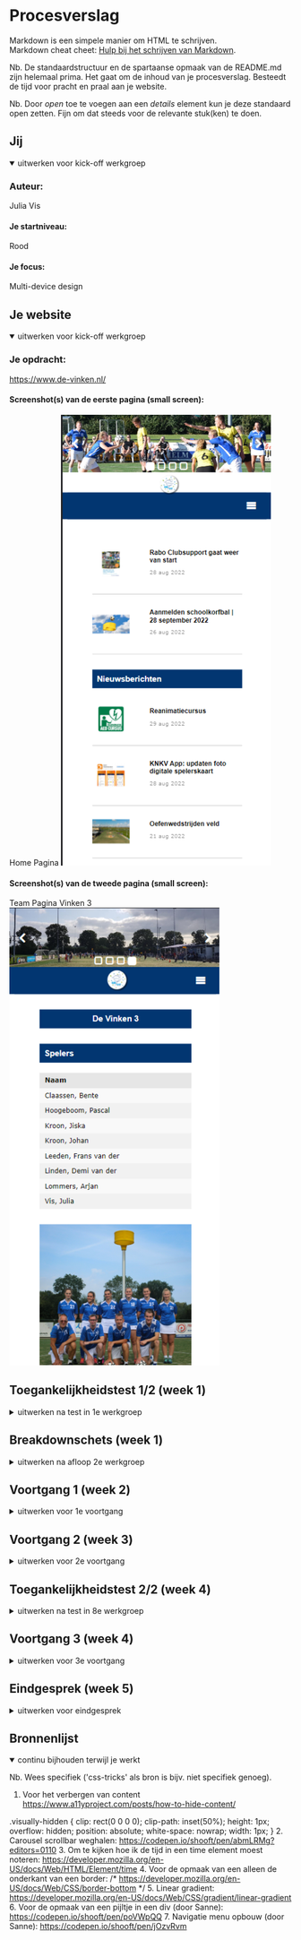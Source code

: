 # Procesverslag
Markdown is een simpele manier om HTML te schrijven.  
Markdown cheat cheet: [Hulp bij het schrijven van Markdown](https://github.com/adam-p/markdown-here/wiki/Markdown-Cheatsheet).

Nb. De standaardstructuur en de spartaanse opmaak van de README.md zijn helemaal prima. Het gaat om de inhoud van je procesverslag. Besteedt de tijd voor pracht en praal aan je website.

Nb. Door *open* toe te voegen aan een *details* element kun je deze standaard open zetten. Fijn om dat steeds voor de relevante stuk(ken) te doen.





## Jij

<details open>
  <summary>uitwerken voor kick-off werkgroep</summary>

  ### Auteur:
  Julia Vis

  #### Je startniveau:
  Rood

  #### Je focus:
  Multi-device design
 
</details>





## Je website

<details open>
  <summary>uitwerken voor kick-off werkgroep</summary>

  ### Je opdracht:
  https://www.de-vinken.nl/

  #### Screenshot(s) van de eerste pagina (small screen): 
  Home Pagina 
  <img src="readme-images/homepage.png" width="375px" alt="foto van de homepagina van de website: de vinken">

  #### Screenshot(s) van de tweede pagina (small screen):
  Team Pagina Vinken 3
  <img src="readme-images/teampage_vinken3.png" width="375px" alt="foto van de vinken 3 teampagina van de website: de vinken">
 
</details>



## Toegankelijkheidstest 1/2 (week 1)

<details>
  <summary>uitwerken na test in 1e werkgroep</summary>

  ### Bevindingen
  Lijst met je bevindingen die in de test naar voren kwamen:

  #### Screenreader
 De screenreader leest goed alle koppen voor. Een aantal images hebben alleen geen alt tekst om duidelijk te maken wat voor afbeelding het is. Zoals het logo en de slideshow boven aan de home pagina. Verder wordt er van elke kop vertelt welke kop dit precies is. Ook leest de screenreader de namen van de teamleden op de teampagina niet voor. De states worden ook niet voorgelezen door de screenreader. Dit is heel onhandig aangezien het menu boven aan de pagina alleen maar dropdown menu's bevat.


  #### Muis en Toetsenbord 
  De bediening met het toetsenbord gaat in principe prima. Alleen kun je in het menu boven in de dropdown menu's wel activeren maar wordt dit niet vertelt. De hover state wordt hier toegepast op de website. Op de telefoon heeft meteen de active state. Ook kun je op de team pagina niet verder dan de eerste kop boven aan de pagina. Na het menu stopt het. De website heeft ook geen focus. Je kunt als gerbuiker niet zien waar je op de pagina bent en wat gefocused is op de website. Dit kun je zien doordat onderin het scherm wel wordt weergegeven, naar welke pagina je gaat als je op enter drukt. Dit krijg je ook te zien als met de muis eroverheen hovert. Maar als je dus met de tab er op focused, zie je onderin welke geselecteerd staat. Maar ditis niet te zien op de website zelf. (zie afbeelding) Dat is zeker een punt dat ik aan ga pakken. 
  <img src="readme-images/geen_focus_state.png">


  #### Motoriek (shocks, elastiekjes)
 De website is goed te bedienen met shocks. Alleen de knopjes om naar een volgende pagina te gaan zijn misschien wat klein. Je schiet snel uit met je muis. Door dat dit gebeurd klik je naast de knop.<img src="readme-images/screenshot_kleine_knopjes.png">


  #### Visueel (brillen, contrast, kleurenblind, dark/light). 
  De website van de vinken heeft op dit moment nog geen dark/light mode. Verder is de website wel goed te lezen door mensen die kleurenblind zijn. Dit komt door het heldere contrast tussen elementen op de pagina. Bij de bril waar het rechter deel van de glazen is afgeschermd, was het lastig om de rechter kant van de volledige webpagina te lezen. Wel is een deel van de rechter pagina te zien waardoor de gebruiker weet dat er nog wat te zien is op het rechter deel van de pagina. En bij de bril central field loss is de pagina kun je alleen telkens het bovenste deel van de pagina lezen. 

</details>



## Breakdownschets (week 1)

<details>
  <summary>uitwerken na afloop 2e werkgroep</summary>

  ### de hele pagina: 
  <img src="readme-images/breakdown_schets_volledig.png" width="375px" alt="breakdown van de hele pagina">

  ### dynamisch deel (bijv menu): 
  <img src="readme-images/breakdown_schets_deel1.png" width="375px" alt="breakdown van een dynamisch deel">

  ### wellicht nog een dynamisch deel (bijv filter): 
  <img src="readme-images/breakdown_schets_deel2.png" width="375px" alt="breakdown van nog een dynamisch deel">

</details>





## Voortgang 1 (week 2)

<details>
  <summary>uitwerken voor 1e voortgang</summary>

  ### Stand van zaken
  De html schrijven ging goed. Door gebruik te maken van de breakdownschets ging dit ook vrij snel voor mijn gevoel. Ik twijfel nog een beetje over de code voor de navigatie. Aangezien er ook nog dropdown menu's bij moeten later. Maar dat is voor later. Mijn code ziet er op het moment zo uit. 
  <img src="readme-images/screenshot_eerste_versie_html.png"> De foto's voor in de header staan er 2x in omdat ik niet zo goed weet waar ik deze foto's het beste kan plaatsen. Dit ga ik vragen tijdens het voortgangs gesprek


  ### Agenda voor meeting
  samen met je groepje opstellen

  | Quinny en Julia: Hoe steekt de html in elkaar? Is de opbouw van de html goed? Zijn alle onderdelen goed genest.
  | Quinny: Hoe zet ik de basis op voor mijn hamburger menu?
  ### Verslag van meeting
  Tijdens de meeting waren alleen ik en Quinny er. We kregen feedback van de studentassistenten. We hebben gekeken naar de html van onze pagina's en of deze goed genest stonden. Sommige onderdelen waren nog niet helemaal goed genest en moesten aangepast worden. Zoals items die in een ul stonden maar geen li om zich heen hadden. En verder hebben we gekeken naar punten die ik zelf kon verbeteren aan de website. Zoals de hamburger menu button die niet van vorm veranderde. En de header carousel die niet goed responive is op de originele site.
  Verder hand Quinny nog een vraag over hoe ze het hamburgermenu het beste kon beginnen. Het antwoord op deze vraag was een unorderd list maken met de menu opties als list items. Verder kreeg ik nog als tip om zo snel mogelijk te beginnen met de css. Omdat daar ook veel tijd in gaat zitten. Nog meer dan in de Html. Voor de afbeeldingen is het belangrijk om die in een unorderd list te zetten. En van de img list items te maken. De tweede versie die ik dus heb staan in mijn code is dus beter.
</details>





## Voortgang 2 (week 3)

<details>
  <summary>uitwerken voor 2e voortgang</summary>

  ### Stand van zaken
  De Carousel maken is gelukt. Ik mis alleen nog de buttons die er voor zorgen dat je naar de volgende pagina kan, en de vierkantjes onderin waarmee je naar een foto kan navigeren. Verder heb ik een responsive navigatie menu gemaakt, die veranderd in een hamburger menu als het scherm kleiner wordt dan 51em. Alleen heeft de navigatie nog geen dropdown menu's. Ook is het gelukt om de nieuwsberichten vorm tegeven met grid. 


  ### Agenda voor meeting

  | Aron, Quinny, Britney, Julia 
  Hoe voeg je een dropdown menu toe aan een navigatiemenu.
  | Quinny
  Hoe maak je een drop down icoontje. Een pijltje naar beneden
  | Britney
  Hoe bepaal ik mijn H1? Ik zie hem namelijk niet.
  | Op suggestie van Sanne
  Hoe pas ik @media toe in een navigatie menu


  ### Verslag van meeting
    | Aron, Quinny, Britney, Julia 
  Hoe voeg je een dropdown menu toe aan een navigatiemenu.
  Sanne heeft samen met ons een navigatie menu gemaakt met een drow down functie. Deze heeft hij opgeslagen in codepen. Deze code ga ik ook nodig hebben voor mijn website
  https://codepen.io/shooft/pen/gOzGoww

  | Quinny
  Hoe maak je een drop down icoontje. Een pijltje naar beneden.
  Sanne heeft samen met ons een icoontje gemaakt. Ook heeft hij hier een draaid pijltje van gemaakt zodat als je het menu opent het pijltje omdraait. De code heeft hij in codepen gezet. 
https://codepen.io/shooft/pen/poVWpQQ

  | Britney
  Hoe bepaal ik mijn H1? Ik zie hem namelijk niet.

  Antwoord op de vraag: Deze is verborgen op de pagina. Wel zodanig dat de screenreader de h1 voorleest, zodat de gebruiker van de screenreader wel weet waar de pagina over gaat. Dit doen ze op de volgende manier.

  .visually-hidden {
  clip: rect(0 0 0 0);
  clip-path: inset(50%);
  height: 1px;
  overflow: hidden;
  position: absolute;
  white-space: nowrap;
  width: 1px;
}
Deze code ga ik ook nodig hebben voor mijn website

  | Op suggestie van Sanne
  Hoe pas ik @media toe in een navigatie menu
  @media heb ik al toegepast in mijn website. In het navigatiemenu. Sanne heeft de code van het navigatiemenu opgeslagen in codepen. Sanne is alleen vergeten om het menu weer in het scherm te zetten op het moment dat het scherm groter is dan 40em zag ik later. :-)
https://codepen.io/shooft/pen/YzLrEJo
</details>





## Toegankelijkheidstest 2/2 (week 4)

<details>
  <summary>uitwerken na test in 8e werkgroep</summary>

  ### Bevindingen
  Lijst met je bevindingen die in de test naar voren kwamen:
  Knopjes zijn nog te klein.
  Sommige knoppen in de nav zijn niet te bereiken.
  Screenreader leest door zonder pauzes. Zorgt voor verwarring.
  Nog geen dark mode.
  Uitslagen van de wedstrijden ook voorgelezen zonder context.

  #### Screenreader
 De screenreader leest de datum's waarop het bericht geplaatst is, gewoon voor zonder te vertellen wat deze datum betekend. Het kan dus zo zijn dat in de kop een datum staat en dat daarna meteen de volgende datum wordt voorgelezen. Dit is heel verwarrend. Verder worden de uitslagen van de wedstrijden ook voorgelezen zonder context. De gebruiker heeft hier dus ook geen idee waarom deze getallen worden voorgelezen. Ook is het niet duidelijk welke teams tegen elkaar spelen. De teams worden zonder pauze voorgelezen. Dus bijvoorbeeld. De Vinken E1 SDO E1. Terwijl hij eigenlijk moet vertellen aan de gebruiker dat de teams tegen elkaar hebben gespeeld. Dus De Vinken E1 tegen SDO E1. Ook bij de sectie met informatie over de volgende wedstrijd van de Vinken 1 is het niet duidelijk om welk team het gaat. Om dit op te lossen heeft Sanne als tip gegeven een span om de tekst "tegen" te zetten en dan deze onzichtbaar te maken.
<img src= "readme-images/screenshot_screenreader_aandachtspunt1.png">

  #### Muis en Toetsenbord 
 Met het toetsenbord zijn alle interactieve delen van de website te bereiken. Alleen de twee kopjes in de navigatie: Wedstrijden en Agenda zijn niet te bereiken. Dit moet nog even aanpassen. Het zijn a elementen maar ze hebben nog geen href. Deze moeten nog toegevoegd worden. Verder worden er 2 secties volledig geskipt. De sectie verjaardagen en de sectie agenda. Opzich logisch want deze secties hebben geen interactieve elementen. Verder is de Focus slecht te zien en moet nog aangepast worden. Op de officiële website is er geen focus. Dus de focus mag ik zelf gaan ontwerpen. Hij is op dit moment nog zwart, maar dat is bij de blauwe buttons niet goed te zien. Ik denk dat ik of voor de licht blauwe kleur ga die ook gebruikt wordt bij de active state. Of licht groen die ook gebruikt wordt in het logo. Ook kun je als het scherm klein is het menu niet openvouwen met de tab knop. Ook wordt het menu niet gefocused. 



  #### Motoriek (shocks, elastiekjes)
 Mijn website is goed te bedienen wanneer een gerbuiker shocks heeft. Alleen ben ik vergeten de knopjes groter te maken. Dus deze zijn nog steeds te klein en moeten groter gemaakt worden.


  #### Visueel (brillen, contrast, kleurenblind, dark/light). 
  De brillen hadden hetzelfde effect als de vorige keer dat ik ging testen. Deze ervaring was hetzelfde op mijn eigen website. De dark mode ga ik nog toevoegen om deze toegankelijkheid te verbeteren.

</details>



## Voortgang 3 (week 4)

<details>
  <summary>uitwerken voor 3e voortgang</summary>

  ### Stand van zaken
  Ik heb geprobeerd om de dropdown menu's in de navigatie te krijgen. Dit is alleen niet gelukt. Telens als ik dit probeerde kwam het er heel raar uit te zien en werkte het menu niet meer. Ook was het menu dan niet meer responsive. Ik heb hier geen screenshots van gemaakt. Aangezien ik meer bezig was met alles naar de oude stand van zaken te brengen. Wel heb ik de html code nog. 
  <img src="readme-images/navigatie_code_waar_alles_mis_ging.png">
  De code die ik wilde gebruiken om het werkend te krijgen was die van Sanne, die we tijdens de vorige les besproken hadden. Bron Sanne 't Hoofd : https://codepen.io/shooft/pen/gOzGoww
  Maar waar het fout ging, weet ik nog niet.

  ### Agenda voor meeting
  Samen met je groepje opstellen

  |Julia: Buttons in carousel, hoe scroll ik daarmee naar de volgende afbeelding?
          Navigatie menu met drop downs werkt niet zoals het hoort. Waar heb ik een fout gemaakt. Navigatie met dropdown in responsive design
   Arron: Vragen over zijn navigatie menu en hoe hij dit voor zijn website goed kan krijgen. In dropdown vorm. Hij heeft deze met Sanne gemaakt maar weet niet hoe hij de juiste styling hieraan kan geven.
   Britney: - (Vragen werden persoonlijk aan de student assistent gesteld.)
   Quinny: -. (Vragen werden persoonlijk aan de student assistent gesteld.)
           
  ### Verslag van meeting
 Tijdens de meeting is er vooral per persoon gekeken naar wat er nodig was om iets goed te krijgen. Er was niet echt een algemeen moment. Alleen in het begin heel eventjes. Voor mij was het navigatie menu het grootste probleem en daar wilde ik graag hulp bij. De list items kwamen in een row te staan in plaats van in een column en ze bleven zichtbaar en verdwenen niet.


 De student assistenten kwamen mij persoonlijk helpen. En dit leverde wel wat op. Maar het menu werkte hierna helemaal niet meer. Na flink tijd gestoken te hebben in waar het precies fout ging, kwam Sanne mij nog even helpen met uitzoeken waar de fout zat. Het bleek zo te zijn dat ik de css van de navigatie voor het breedde scherm op de verkeerde plek had staan. Namelijk in het @media (min-width) gedeelte. Deze code moest ik dus even op de juiste plek zetten en dan de code voor de dropdown menu's toevoegen. Daarnaast had ik heel veel :nth-of-type(1) staan. Maar netter is het om first-of-type te gebruiken. Uiteindelijk om 17:45 ben ik toen naar huis gegaan. Terwijl mijn voortgangsgesprek om 14:40 ongeveer begon.
 <img src="readme-images/foto_werkend_menu1.png">
 <img src="readme-images/foto_werkend_menu2.png">
 <img src="readme-images/foto_werkend_menu3.png">
 <img src="readme-images/foto_werkend_menu4.png">
 <img src="readme-images/foto_werkend_menu5.png">

</details>





## Eindgesprek (week 5)

<details>
  <summary>uitwerken voor eindgesprek</summary>

  ### Je uitkomst - karakteristiek screenshots:
  Small scherm in Dark mode
<img src="readme-images/screenshot_eindproduct_small1.png" width="375px" alt="uitkomst opdracht 1">
<img src="readme-images/screenshot_eindproduct_small2.png" width="375px" alt="uitkomst opdracht 2">
<img src="readme-images/screenshot_eindproduct_small3.png" width="375px" alt="uitkomst opdracht 3">
<img src="readme-images/screenshot_eindproduct_small4.png" width="375px" alt="uitkomst opdracht 4">
<img src="readme-images/screenshot_eindproduct_small5.png" width="375px" alt="uitkomst opdracht 5">
<img src="readme-images/screenshot_eindproduct_small6.png" width="375px" alt="uitkomst opdracht 6">
<img src="readme-images/screenshot_eindproduct_small7.png" width="375px" alt="uitkomst opdracht 7">
<img src="readme-images/screenshot_eindproduct_small8.png" width="375px" alt="uitkomst opdracht 8">
<img src="readme-images/screenshot_eindproduct_small9.png" width="375px" alt="uitkomst opdracht 9">

Breed scherm in Light mode
<img src="readme-images/screenshot_eindproduct_breed1.png" width="375px" alt="uitkomst opdracht 1 breed">
<img src="readme-images/screenshot_eindproduct_breed2.png" width="375px" alt="uitkomst opdracht 2 breed">
<img src="readme-images/screenshot_eindproduct_breed3.png" width="375px" alt="uitkomst opdracht 3 breed">
<img src="readme-images/screenshot_eindproduct_breed4.png" width="375px" alt="uitkomst opdracht 4 breed">

  ### Dit ging goed/Heb ik geleerd: 
  Het opstellen van de html ging erg goed. Dit ging makkelijk in combinatie met de breakdownschets die ik gemaakt had. Hierdoor kon ik een stuk makkelijker doorschrijven tijdens het schrijven van de css. Verder ging het gebruiken van de variabelen in het css document erg goed. Door deze meteen vanaf het begin al te gebruiken gaat het meteen goed en zo kon ik makkelijk de dark mode maken. Ook ben ik er erg blij mee dat het navigatie menu werkt. In de zin van dropdown menu's en dat hij responsive is.
  Ook ben ik blij dat het gelukt is om een mooi grid te maken waarbij de content mooi verdeeld wordt over de pagina.
  Als laatste ben ik blij met de aftelklok die ik gemaakt heb. De javascript code heb ik in één keer geschreven. (Als je niet de keren mee telt toen de javascript nog niet gekoppelt was). 

  <img src="readme-images/breakdown_schets_deel1.png" width="375px" alt="top">
  <img src="readme-images/dark_mode_code.png" width="375px" alt="top">
  <img src="readme-images/foto_werkend_menu1.png" width="375px" alt="top">
  <img src="readme-images/foto_werkend_menu2.png" width="375px" alt="top">
   <img src="readme-images/foto_werkend_menu3.png" width="375px" alt="top">
  <img src="readme-images/foto_werkend_menu4.png" width="375px" alt="top">


  ### Dit was lastig/Is niet gelukt:
  Wat ik eigenlijk het vervelendste vind van wat er niet werkt is dat de focus in het navigatie menu niet werkt. Op alle a elementen op de pagina werkt het wel. Allen in de header niet. Ook schuift en menu niet uit als je door de navigatie heen tabt. Erg jammer.
  Wat ik ook wel jammer vind is dat het niet gelukt is om de carousel in de header werkend te krijgen. Sanne had wel een voorbeeld van een carousel die erg leek op die van mij. Maar ik begreep er kort weg niks van en heb hem dus ook niet toe kunnen voegen aan mijn website.
  Verder doen de knopjes om naar de volgende pagina te gaan van bijvoorbeeld de nieuwsberichten het ook niet. Ik liep hier tegen hetzelfde probleem aan als die van de carousel in de header. 
</details>





## Bronnenlijst

<details open>
  <summary>continu bijhouden terwijl je werkt</summary>

  Nb. Wees specifiek ('css-tricks' als bron is bijv. niet specifiek genoeg).

  1. Voor het verbergen van content 
  https://www.a11yproject.com/posts/how-to-hide-content/

  .visually-hidden {
	clip: rect(0 0 0 0);
	clip-path: inset(50%);
	height: 1px;
	overflow: hidden;
	position: absolute;
	white-space: nowrap;
	width: 1px;
}
  2. Carousel scrollbar weghalen: https://codepen.io/shooft/pen/abmLRMg?editors=0110
  3. Om te kijken hoe ik de tijd in een time element moest noteren: https://developer.mozilla.org/en-US/docs/Web/HTML/Element/time
  4. Voor de opmaak van een alleen de onderkant van een border: /* https://developer.mozilla.org/en-US/docs/Web/CSS/border-bottom */
  5. Linear gradient: https://developer.mozilla.org/en-US/docs/Web/CSS/gradient/linear-gradient
  6. Voor de opmaak van een pijltje in een div (door Sanne):
  https://codepen.io/shooft/pen/poVWpQQ
  7. Navigatie menu opbouw (door Sanne): https://codepen.io/shooft/pen/jOzvRvm


</details>